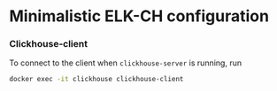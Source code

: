 # Minimalistic ELK-CH configuration

### Clickhouse-client
To connect to the client when `clickhouse-server` is running, run <br>
```bash
docker exec -it clickhouse clickhouse-client
```
